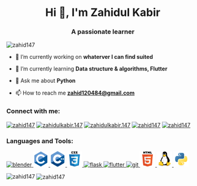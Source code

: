 <h1 align="center">Hi 👋, I'm Zahidul Kabir</h1>
<h3 align="center">A passionate learner</h3>

<p align="left"> <img src="https://komarev.com/ghpvc/?username=zahid147&label=Profile%20views&color=0e75b6&style=flat" alt="zahid147" /> </p>

- 🔭 I’m currently working on **whaterver I can find suited**

- 🌱 I’m currently learning **Data structure & algorithms, Flutter**

- 💬 Ask me about **Python**

- 📫 How to reach me **zahid120484@gmail.com**

<h3 align="left">Connect with me:</h3>
<p align="left">
<a href="https://kaggle.com/zahid147" target="blank"><img align="center" src="https://raw.githubusercontent.com/rahuldkjain/github-profile-readme-generator/master/src/images/icons/Social/kaggle.svg" alt="zahid147" height="30" width="40" /></a>
<a href="https://fb.com/zahidulkabir.147" target="blank"><img align="center" src="https://raw.githubusercontent.com/rahuldkjain/github-profile-readme-generator/master/src/images/icons/Social/facebook.svg" alt="zahidulkabir.147" height="30" width="40" /></a>
<a href="https://instagram.com/zahidulkabir.147" target="blank"><img align="center" src="https://raw.githubusercontent.com/rahuldkjain/github-profile-readme-generator/master/src/images/icons/Social/instagram.svg" alt="zahidulkabir.147" height="30" width="40" /></a>
<a href="https://www.codechef.com/users/zahid147" target="blank"><img align="center" src="https://cdn.jsdelivr.net/npm/simple-icons@3.1.0/icons/codechef.svg" alt="zahid147" height="30" width="40" /></a>
<a href="https://codeforces.com/profile/zahid147" target="blank"><img align="center" src="https://raw.githubusercontent.com/rahuldkjain/github-profile-readme-generator/master/src/images/icons/Social/codeforces.svg" alt="zahid147" height="30" width="40" /></a>
</p>

<h3 align="left">Languages and Tools:</h3>
<p align="left"> <a href="https://www.blender.org/" target="_blank" rel="noreferrer"> <img src="https://download.blender.org/branding/community/blender_community_badge_white.svg" alt="blender" width="40" height="40"/> </a> <a href="https://www.cprogramming.com/" target="_blank" rel="noreferrer"> <img src="https://raw.githubusercontent.com/devicons/devicon/master/icons/c/c-original.svg" alt="c" width="40" height="40"/> </a> <a href="https://www.w3schools.com/cpp/" target="_blank" rel="noreferrer"> <img src="https://raw.githubusercontent.com/devicons/devicon/master/icons/cplusplus/cplusplus-original.svg" alt="cplusplus" width="40" height="40"/> </a> <a href="https://www.w3schools.com/css/" target="_blank" rel="noreferrer"> <img src="https://raw.githubusercontent.com/devicons/devicon/master/icons/css3/css3-original-wordmark.svg" alt="css3" width="40" height="40"/> </a> <a href="https://flask.palletsprojects.com/" target="_blank" rel="noreferrer"> <img src="https://www.vectorlogo.zone/logos/pocoo_flask/pocoo_flask-icon.svg" alt="flask" width="40" height="40"/> </a> <a href="https://flutter.dev" target="_blank" rel="noreferrer"> <img src="https://www.vectorlogo.zone/logos/flutterio/flutterio-icon.svg" alt="flutter" width="40" height="40"/> </a> <a href="https://git-scm.com/" target="_blank" rel="noreferrer"> <img src="https://www.vectorlogo.zone/logos/git-scm/git-scm-icon.svg" alt="git" width="40" height="40"/> </a> <a href="https://www.w3.org/html/" target="_blank" rel="noreferrer"> <img src="https://raw.githubusercontent.com/devicons/devicon/master/icons/html5/html5-original-wordmark.svg" alt="html5" width="40" height="40"/> </a> <a href="https://www.linux.org/" target="_blank" rel="noreferrer"> <img src="https://raw.githubusercontent.com/devicons/devicon/master/icons/linux/linux-original.svg" alt="linux" width="40" height="40"/> </a> <a href="https://www.python.org" target="_blank" rel="noreferrer"> <img src="https://raw.githubusercontent.com/devicons/devicon/master/icons/python/python-original.svg" alt="python" width="40" height="40"/> </a> </p>

<p><img align="left" src="https://github-readme-stats.vercel.app/api/top-langs?username=zahid147&show_icons=true&locale=en&layout=compact" alt="zahid147" /></p>

<p>&nbsp;<img align="center" src="https://github-readme-stats.vercel.app/api?username=zahid147&show_icons=true&locale=en" alt="zahid147" /></p>

